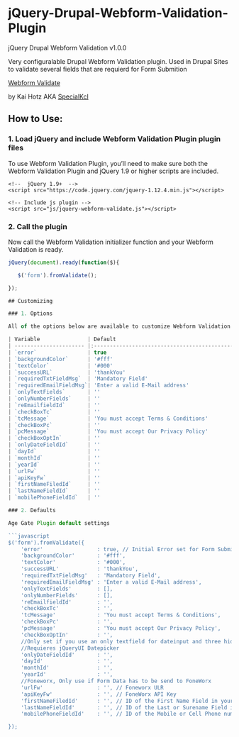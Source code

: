 # jQuery-Drupal-Webform-Validation-Plugin
 
 jQuery Drupal Webform Validation v1.0.0

Very configuralable Drupal Webform Validation plugin. 
Used in Drupal Sites to validate several fields that are requierd for Form Submition

[Webform Validate](https://github.com/SpecialKcl/jQuery-Drupal-Webform-Validation-Plugin)

 by Kai Hotz AKA [SpecialKcl](https://github.com/SpecialKcl) 

## How to Use:

### 1. Load jQuery and include Webform Validation Plugin plugin files

To use Webform Validation Plugin, you’ll need to make sure both the Webform Validation Plugin and jQuery 1.9 or higher scripts are included.

```htnml
<!--  jQuery 1.9+  -->
<script src="https://code.jquery.com/jquery-1.12.4.min.js"></script>
 
<!-- Include js plugin -->
<script src="js/jquery-webform-validate.js"></script>
```


### 2. Call the plugin

Now call the Webform Validation initializer function and your Webform Validation is ready.

```javascript
jQuery(document).ready(function($){

   $('form').fromValidate();

});

## Customizing

### 1. Options

All of the options below are available to customize Webform Validation Plugin.

| Variable               | Default                                                               | Type   | Description                                     	|
| ---------------------- |:---------------------------------------------------------------------:|:------:| ----------------------------------------------------|
| `error`                | true                                                                  | boolean| Initial Error set for Form Submition                |
| `backgroundColor`      | '#fff'                                                                | string | Field standart background Color                 	|
| `textColor`            | '#000'					                                             | string | Field standart Text Color                       	|
| `successURL`  		 | 'thankYou'                           								 | string | Redirect URL for Thank You Page						|
| `requiredTxtFieldMsg`  | 'Mandatory Field'                           							 | string | Mandatory Field Message 							|
| `requiredEmailFieldMsg`| 'Enter a valid E-Mail address'                                        | string | Valid Email Message           						|
| `onlyTextFields`       | ''                         			                                 | array  | Array of Field ID's that accept only Text input 	|
| `onlyNumberFields`     | ''               			                                         | array  | Array of Field ID's that accept only Number input   |
| `reEmailfieldId`       | ''                                						             | string | Hidden email Field ID for email confirmation       	|
| `checkBoxTc`           | ''                       						                     | string | Id of Checkbox for Terms & Conditions     	    	|
| `tcMessage`            | 'You must accept Terms & Conditions'                                  | string | Terms & Conditions check requiered message          |
| `checkBoxPc`           | ''                     											     | string | Id of Checkbox for Pricacy & Cookie          		|
| `pcMessage`            | 'You must accept Our Privacy Policy'                                  | string | Pricacy & Cookie check requiered message 			|
| `checkBoxOptIn`        | ''                                                                    | string | Id of Checkbox for Marketing OptIn  		       	|
| `onlyDateFieldId`      | ''                                                                  	 | string | Date of Birth Text Filed ID                 	 	|
| `dayId`     			 | ''                                                                  	 | string | Hidden Day field ID               					|
| `monthId`      		 | ''                                                               	 | string | Hidden Month field ID               			 	|
| `yearId`               | ''                                             					     | string | Hidden Year field ID  				               	|
| `urlFw`                | ''                                                                    | string | Foneworx URL                                        |
| `apiKeyFw`             | ''                                                                    | string | FoneWorx API Key                                    |
| `firstNameFiledId`     | ''                                                                    | string | ID of the First Name Field in your Form             |
| `lastNameFieldId`      | ''                                                                    | string | ID of the Last or Surename Field in your Form       |
| `mobilePhoneFieldId`   | ''                                                                    | string | ID of the Mobile or Cell Phone number in your Form  |

### 2. Defaults

Age Gate Plugin default settings

```javascript
$('form').fromValidate({
    'error'                 : true, // Initial Error set for Form Submition
    'backgroundColor'       : '#fff', 
    'textColor'             : '#000', 
    'successURL'            : 'thankYou',
    'requiredTxtFieldMsg'   : 'Mandatory Field', 
    'requiredEmailFieldMsg' : 'Enter a valid E-Mail address',
    'onlyTextFields'        : [], 
    'onlyNumberFields'      : [], 
    'reEmailfieldId'        : '', 
    'checkBoxTc'            : '', 
    'tcMessage'             : 'You must accept Terms & Conditions', 
    'checkBoxPc'            : '', 
    'pcMessage'             : 'You must accept Our Privacy Policy', 
    'checkBoxOptIn'         : '', 
    //Only set if you use an only textfield for dateinput and three hidden fields for DD, MM and Year Normaly used for SalesForce or Foneworx
    //Requieres jQueryUI Datepicker
    'onlyDateFieldId'       : '',
    'dayId'                 : '', 
    'monthId'               : '', 
    'yearId'                : '', 
    //Foneworx, Only use if Form Data has to be send to FoneWorx
    'urlFw'                 : '', // Foneworx ULR
    'apiKeyFw'              : '', // FoneWorx API Key
    'firstNameFiledId'      : '', // ID of the First Name Field in your Form
    'lastNameFieldId'       : '', // ID of the Last or Surename Field in your Form
    'mobilePhoneFieldId'    : '', // ID of the Mobile or Cell Phone number in your Form

});
```


